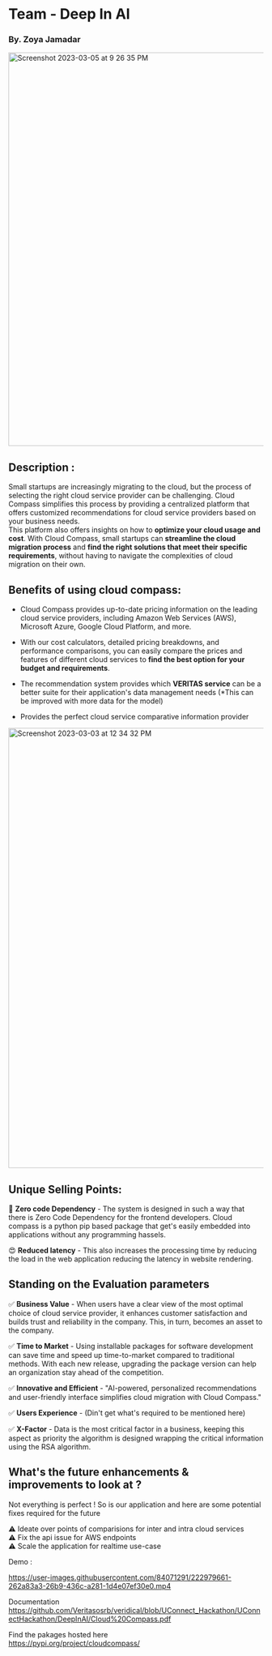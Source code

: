 <h1> Team - Deep In AI </h1>
<h3> By. Zoya Jamadar </h3>

<img width="777" alt="Screenshot 2023-03-05 at 9 26 35 PM" src="https://user-images.githubusercontent.com/84071291/222971334-356327d1-d304-487c-940f-1eb8a0676fe2.png">

<h2> Description : </h2>

Small startups are increasingly migrating to the cloud, but the process of selecting the right cloud service provider can be challenging. Cloud Compass simplifies this process by providing a centralized platform that offers customized recommendations for cloud service providers based on your business needs. <br> 
This platform also offers insights on how to **optimize your cloud usage and cost**. With Cloud Compass, small startups can **streamline the cloud migration process** and **find the right solutions that meet their specific requirements**, without having to navigate the complexities of cloud migration on their own.

<h2> Benefits of using cloud compass: </h2> 

* Cloud Compass provides up-to-date pricing information on the leading cloud service providers, including Amazon Web Services (AWS), Microsoft Azure, Google Cloud Platform, and more.

* With our cost calculators, detailed pricing breakdowns, and performance comparisons, you can easily compare the prices and features of different cloud services to **find the best option for your budget and requirements**.


* The recommendation system provides which **VERITAS service** can be a better suite for their application's data management needs (*This can be improved with more data for the model)


* Provides the perfect cloud service comparative information provider

<img width="869" alt="Screenshot 2023-03-03 at 12 34 32 PM" src="https://user-images.githubusercontent.com/84071291/222972659-e98654fc-4f72-469c-8468-83a46748af1a.png">

<h2> Unique Selling Points: </h2>

🥰 **Zero code Dependency** - The system is designed in such a way that there is Zero Code Dependency for the frontend developers. Cloud compass is a python pip based package that get's easily embedded into applications without any programming hassels.

😍 **Reduced latency** - This also increases the processing time by reducing the load in the web application reducing the latency in website rendering.

<h2>Standing on the Evaluation parameters </h2>

✅ **Business Value** - When users have a clear view of the most optimal choice of cloud service provider, it enhances customer satisfaction and builds trust and reliability in the company. This, in turn, becomes an asset to the company.

✅ **Time to Market** - Using installable packages for software development can save time and speed up time-to-market compared to traditional methods. With each new release, upgrading the package version can help an organization stay ahead of the competition. 

✅ **Innovative and Efficient** - "AI-powered, personalized recommendations and user-friendly interface simplifies cloud migration with Cloud Compass." 

✅ **Users Experience** - (Din't get what's required to be mentioned here)

✅ **X-Factor** - Data is the most critical factor in a business, keeping this aspect as priority the algorithm is designed wrapping the critical information using the RSA algorithm.


<h2> What's the future enhancements & improvements to look at ? </h2>
Not everything is perfect ! So is our application and here are some potential fixes required for the future 

⚠️ Ideate over points of comparisions for inter and intra cloud services <br>
⚠️ Fix the api issue for AWS endpoints <br>
⚠️ Scale the application for realtime use-case <br>

Demo :


https://user-images.githubusercontent.com/84071291/222979661-262a83a3-26b9-436c-a281-1d4e07ef30e0.mp4



Documentation <br>
https://github.com/Veritasosrb/veridical/blob/UConnect_Hackathon/UConnectHackathon/DeepInAI/Cloud%20Compass.pdf

Find the pakages hosted here  <br>
https://pypi.org/project/cloudcompass/

